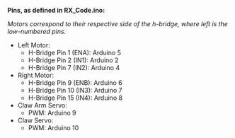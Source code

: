 **Pins, as defined in RX_Code.ino:**

*Motors correspond to their respective side of the h-bridge, where left is the low-numbered pins.*

- Left Motor:
    - H-Bridge Pin 1 (ENA): Arduino 5
    - H-Bridge Pin 2 (IN1): Arduino 2
    - H-Bridge Pin 7 (IN2): Arduino 4
- Right Motor:
    - H-Bridge Pin 9 (ENB): Arduino 6
    - H-Bridge Pin 10 (IN3): Arduino 7
    - H-Bridge Pin 15 (IN4): Arduino 8
- Claw Arm Servo:
    - PWM: Arduino 9
- Claw Servo:
    - PWM: Arduino 10 
